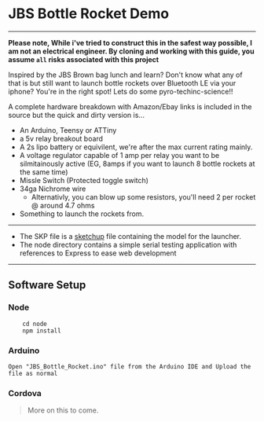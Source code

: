 # JBS Bottle Rocket Demo #
---
**Please note, While i've tried to construct this in the safest way possible, I am not an electrical engineer. By cloning and working with this guide, you assume `all` risks associated with this project**

Inspired by the JBS Brown bag lunch and learn?  Don't know what any of that is but still want to launch bottle rockets over Bluetooth LE via your iphone?  You're in the right spot! Lets do some pyro-techinc-science!!

A complete hardware breakdown with Amazon/Ebay links is included in the source but the quick and dirty version is...
* An Arduino, Teensy or ATTiny
* a 5v relay breakout board
* A 2s lipo battery or equivilent, we're after the max current rating mainly.
* A voltage regulator capable of 1 amp per relay you want to be silmitainously active (EG, 8amps if you want to launch 8 bottle rockets at the same time)
* Missle Switch (Protected toggle switch)
* 34ga Nichrome wire
    * Alternativly, you can blow up some resistors,  you'll need 2 per rocket @ around 4.7 ohms
* Something to launch the rockets from.
---
* The SKP file is a [sketchup](http://www.sketchup.com/) file containing the model for the launcher.
* The node directory contains a simple serial testing application with references to Express to ease web development
---
## Software Setup
### Node
```
    cd node
    npm install
```

### Arduino

    Open "JBS_Bottle_Rocket.ino" file from the Arduino IDE and Upload the file as normal
 
 ### Cordova
 > More on this to come.
